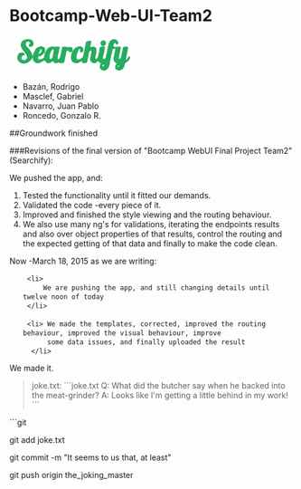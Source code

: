 
# Bootcamp-Web-UI-Team2

![logo](assets/Team2Logo.png "Team 2's Searchify logo" )

   <ul>


   <li> Bazán, Rodrigo </li>


   <li> Masclef, Gabriel</li>


   <li> Navarro, Juan Pablo</li>

   <li>Roncedo, Gonzalo R.</li>


 </ul>





##Groundwork finished

###Revisions of the final version of "Bootcamp WebUI Final Project Team2" (Searchify):





We pushed the app, and:



<ol>

  

<li> Tested the  functionality until it fitted our demands.</li>

<li> Validated the code -every piece of it.</li>  

<li> Improved and finished the style viewing and the routing behaviour.</li>

  

<li> We also use many ng's for validations, iterating the endpoints results and also over object properties of that results, control the routing and the expected getting of that data and finally to make the code clean.</li>



</ol>



Now -March 18, 2015 as we are writing:

  

<ul>
  
  
     <li> 
         We are pushing the app, and still changing details until twelve noon of today
     </li>
     
     <li> We made the templates, corrected, improved the routing behaviour, improved the visual behaviour, improve
          some data issues, and finally uploaded the result
      </li>

</ul>


We made it.
 <blockquote>joke.txt:
    ```joke.txt
      Q: What did the butcher say when he backed into the meat-grinder?
      A: Looks like I'm getting a little behind in my work!
    ```
 </blockquote>
 ```git
  
  git add joke.txt
 
  git commit -m "It seems to us that, at least"
  
  git push origin the_joking_master
  
  ```
 
